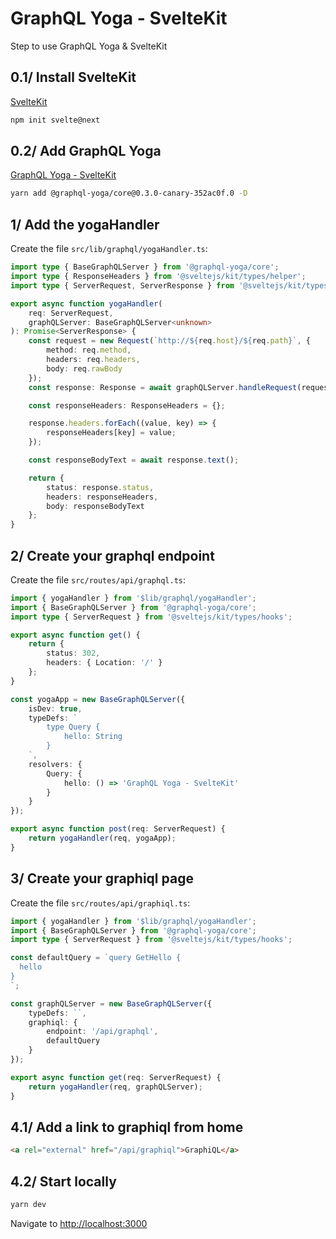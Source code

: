 # GraphQL Yoga - SvelteKit

Step to use GraphQL Yoga & SvelteKit

## 0.1/ Install SvelteKit

[SvelteKit](https://kit.svelte.dev/)

```bash
npm init svelte@next
```

## 0.2/ Add GraphQL Yoga

[GraphQL Yoga - SvelteKit](https://graphql-yoga.vercel.app/docs/integrations/integration-with-sveltekit)

```bash
yarn add @graphql-yoga/core@0.3.0-canary-352ac0f.0 -D
```

## 1/ Add the yogaHandler

Create the file `src/lib/graphql/yogaHandler.ts`:

```ts
import type { BaseGraphQLServer } from '@graphql-yoga/core';
import type { ResponseHeaders } from '@sveltejs/kit/types/helper';
import type { ServerRequest, ServerResponse } from '@sveltejs/kit/types/hooks';

export async function yogaHandler(
	req: ServerRequest,
	graphQLServer: BaseGraphQLServer<unknown>
): Promise<ServerResponse> {
	const request = new Request(`http://${req.host}/${req.path}`, {
		method: req.method,
		headers: req.headers,
		body: req.rawBody
	});
	const response: Response = await graphQLServer.handleRequest(request);

	const responseHeaders: ResponseHeaders = {};

	response.headers.forEach((value, key) => {
		responseHeaders[key] = value;
	});

	const responseBodyText = await response.text();

	return {
		status: response.status,
		headers: responseHeaders,
		body: responseBodyText
	};
}
```

## 2/ Create your graphql endpoint

Create the file `src/routes/api/graphql.ts`:

```ts
import { yogaHandler } from '$lib/graphql/yogaHandler';
import { BaseGraphQLServer } from '@graphql-yoga/core';
import type { ServerRequest } from '@sveltejs/kit/types/hooks';

export async function get() {
	return {
		status: 302,
		headers: { Location: '/' }
	};
}

const yogaApp = new BaseGraphQLServer({
	isDev: true,
	typeDefs: `
		type Query {
			hello: String
		}
	`,
	resolvers: {
		Query: {
			hello: () => 'GraphQL Yoga - SvelteKit'
		}
	}
});

export async function post(req: ServerRequest) {
	return yogaHandler(req, yogaApp);
}
```

## 3/ Create your graphiql page

Create the file `src/routes/api/graphiql.ts`:

```ts
import { yogaHandler } from '$lib/graphql/yogaHandler';
import { BaseGraphQLServer } from '@graphql-yoga/core';
import type { ServerRequest } from '@sveltejs/kit/types/hooks';

const defaultQuery = `query GetHello {
  hello
}
`;

const graphQLServer = new BaseGraphQLServer({
	typeDefs: ``,
	graphiql: {
		endpoint: '/api/graphql',
		defaultQuery
	}
});

export async function get(req: ServerRequest) {
	return yogaHandler(req, graphQLServer);
}
```

## 4.1/ Add a link to graphiql from home

```html
<a rel="external" href="/api/graphiql">GraphiQL</a>
```

## 4.2/ Start locally

```bash
yarn dev
```

Navigate to [http://localhost:3000](http://localhost:3000)
